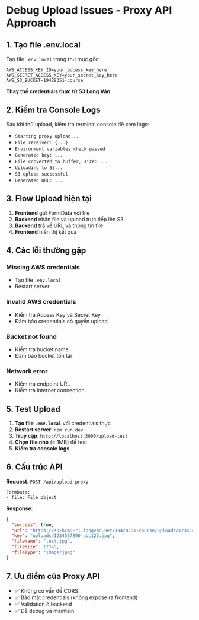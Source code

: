 # Debug Upload Issues - Proxy API Approach

## 1. Tạo file .env.local

Tạo file `.env.local` trong thư mục gốc:

```env
AWS_ACCESS_KEY_ID=your_access_key_here
AWS_SECRET_ACCESS_KEY=your_secret_key_here
AWS_S3_BUCKET=19428351-course
```

**Thay thế credentials thực từ S3 Long Vân**

## 2. Kiểm tra Console Logs

Sau khi thử upload, kiểm tra terminal console để xem logs:

- `Starting proxy upload...`
- `File received: {...}`
- `Environment variables check passed`
- `Generated key: ...`
- `File converted to buffer, size: ...`
- `Uploading to S3...`
- `S3 upload successful`
- `Generated URL: ...`

## 3. Flow Upload hiện tại

1. **Frontend** gửi FormData với file
2. **Backend** nhận file và upload trực tiếp lên S3
3. **Backend** trả về URL và thông tin file
4. **Frontend** hiển thị kết quả

## 4. Các lỗi thường gặp

### Missing AWS credentials
- Tạo file `.env.local`
- Restart server

### Invalid AWS credentials
- Kiểm tra Access Key và Secret Key
- Đảm bảo credentials có quyền upload

### Bucket not found
- Kiểm tra bucket name
- Đảm bảo bucket tồn tại

### Network error
- Kiểm tra endpoint URL
- Kiểm tra internet connection

## 5. Test Upload

1. **Tạo file `.env.local`** với credentials thực
2. **Restart server**: `npm run dev`
3. **Truy cập**: `http://localhost:3000/upload-test`
4. **Chọn file nhỏ** (< 1MB) để test
5. **Kiểm tra console logs**

## 6. Cấu trúc API

**Request**: `POST /api/upload-proxy`
```
FormData:
- file: File object
```

**Response**:
```json
{
  "success": true,
  "url": "https://s3-hcm5-r1.longvan.net/19428351-course/uploads/1234567890-abc123.jpg",
  "key": "uploads/1234567890-abc123.jpg",
  "fileName": "test.jpg",
  "fileSize": 12345,
  "fileType": "image/jpeg"
}
```

## 7. Ưu điểm của Proxy API

- ✅ Không có vấn đề CORS
- ✅ Bảo mật credentials (không expose ra frontend)
- ✅ Validation ở backend
- ✅ Dễ debug và maintain 